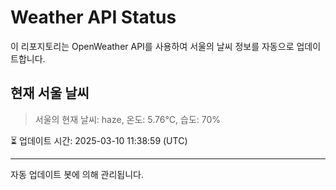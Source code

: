
# Weather API Status

이 리포지토리는 OpenWeather API를 사용하여 서울의 날씨 정보를 자동으로 업데이트합니다.

## 현재 서울 날씨
> 서울의 현재 날씨: haze, 온도: 5.76°C, 습도: 70%

⏳ 업데이트 시간: 2025-03-10 11:38:59 (UTC)

---
자동 업데이트 봇에 의해 관리됩니다.
